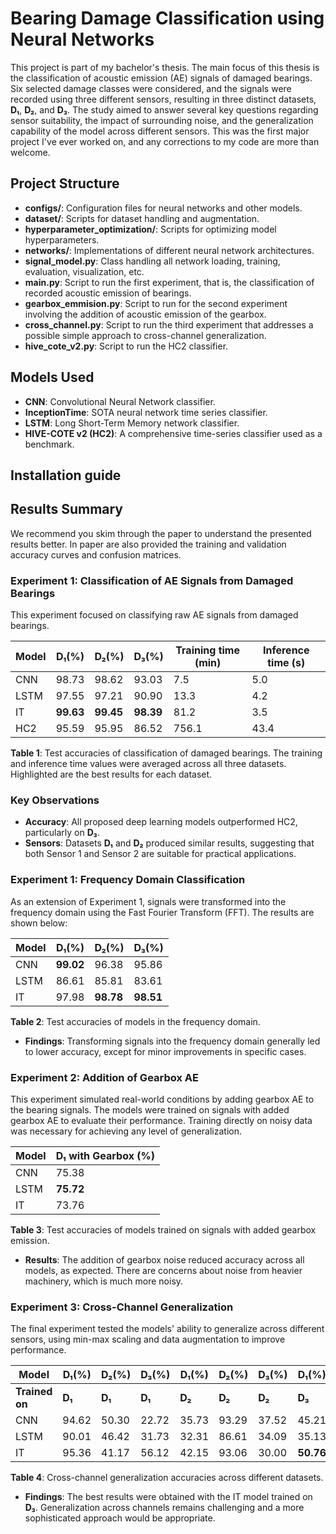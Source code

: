 # Bearing Damage Classification using Neural Networks

This project is part of my bachelor's thesis. The main focus of this thesis is the classification of acoustic emission (AE) signals of damaged bearings. Six selected damage classes were considered, and the signals were recorded using three different sensors, resulting in three distinct datasets, **D₁**, **D₂**, and **D₃**. The study aimed to answer several key questions regarding sensor suitability, the impact of surrounding noise, and the generalization capability of the model across different sensors. This was the first major project I've ever worked on, and any corrections to my code are more than welcome.
## Project Structure

- **configs/**: Configuration files for neural networks and other models.
- **dataset/**: Scripts for dataset handling and augmentation.
- **hyperparameter_optimization/**: Scripts for optimizing model hyperparameters.
- **networks/**: Implementations of different neural network architectures.
- **signal_model.py**: Class handling all network loading, training, evaluation, visualization, etc.
- **main.py**: Script to run the first experiment, that is, the classification of recorded acoustic emission of bearings.
- **gearbox_emmision.py**: Script to run for the second experiment involving the addition of acoustic emission of the gearbox.
- **cross_channel.py**: Script to run the third experiment that addresses a possible simple approach to cross-channel generalization.
- **hive_cote_v2.py**: Script to run the HC2 classifier.

## Models Used

- **CNN**: Convolutional Neural Network classifier.
- **InceptionTime**: SOTA neural network time series classifier.
- **LSTM**: Long Short-Term Memory network classifier.
- **HIVE-COTE v2 (HC2)**: A comprehensive time-series classifier used as a benchmark.

## Installation guide
  
## Results Summary

We recommend you skim through the paper to understand the presented results better. In paper are also provided the training and validation accuracy curves and confusion matrices. 

### Experiment 1: Classification of AE Signals from Damaged Bearings

This experiment focused on classifying raw AE signals from damaged bearings.

| Model | **D₁**(%) | **D₂**(%) | **D₃**(%) | Training time (min) | Inference time (s) |
|-------|-----------|-----------|-----------|---------------------|--------------------|
| CNN   | 98.73     | 98.62     | 93.03     | 7.5                 | 5.0                |
| LSTM  | 97.55     | 97.21     | 90.90     | 13.3                | 4.2                |
| IT    | **99.63** | **99.45** | **98.39** | 81.2                | 3.5                |
| HC2   | 95.59     | 95.95     | 86.52     | 756.1               | 43.4               |

**Table 1**: Test accuracies of classification of damaged bearings. The training and inference time values were averaged across all three datasets. Highlighted are the best results for each dataset.

### Key Observations

- **Accuracy**: All proposed deep learning models outperformed HC2, particularly on **D₃**.
- **Sensors**: Datasets **D₁** and **D₂** produced similar results, suggesting that both Sensor 1 and Sensor 2 are suitable for practical applications.

### Experiment 1: Frequency Domain Classification

As an extension of Experiment 1, signals were transformed into the frequency domain using the Fast Fourier Transform (FFT). The results are shown below:

| Model | **D₁**(%) | **D₂**(%) | **D₃**(%) |
|-------|-----------|-----------|-----------|
| CNN   | **99.02** | 96.38     | 95.86     |
| LSTM  | 86.61     | 85.81     | 83.61     |
| IT    | 97.98     | **98.78** | **98.51** |

**Table 2**: Test accuracies of models in the frequency domain.

- **Findings**: Transforming signals into the frequency domain generally led to lower accuracy, except for minor improvements in specific cases.

### Experiment 2: Addition of Gearbox AE

This experiment simulated real-world conditions by adding gearbox AE to the bearing signals. The models were trained on signals with added gearbox AE to evaluate their performance. Training directly on noisy data was necessary for achieving any level of generalization.

| Model | **D₁** with Gearbox (%) |
|-------|-------------------------|
| CNN   | 75.38                   |
| LSTM  | **75.72**               |
| IT    | 73.76                   |

**Table 3**: Test accuracies of models trained on signals with added gearbox emission.

- **Results**: The addition of gearbox noise reduced accuracy across all models, as expected. There are concerns about noise from heavier machinery, which is much more noisy. 

### Experiment 3: Cross-Channel Generalization

The final experiment tested the models' ability to generalize across different sensors, using min-max scaling and data augmentation to improve performance.

| Model         | **D₁**(%) | **D₂**(%) | **D₃**(%) | **D₁**(%) | **D₂**(%) | **D₃**(%) | **D₁**(%) | **D₂**(%) | **D₃**(%) |
|---------------|-----------|-----------|-----------|-----------|-----------|-----------|-----------|-----------|-----------|
| **Trained on** | **D₁** | **D₁** | **D₁** | **D₂** | **D₂** | **D₂** | **D₃** | **D₃** | **D₃** |
| CNN           | 94.62     | 50.30     | 22.72     | 35.73     | 93.29     | 37.52     | 45.21     | 38.93     | 88.05     |
| LSTM          | 90.01     | 46.42     | 31.73     | 32.31     | 86.61     | 34.09     | 35.13     | 41.03     | 82.32     |
| IT            | 95.36 | 41.17     | 56.12 | 42.15     | 93.06| 30.00     | **50.76** | **57.44** | **83.59 |

**Table 4**: Cross-channel generalization accuracies across different datasets.

- **Findings**: The best results were obtained with the IT model trained on **D₃**. Generalization across channels remains challenging and a more sophisticated approach would be appropriate.

